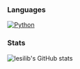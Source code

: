 ### Languages

[![Python](https://img.shields.io/badge/%E2%80%8D-Python-3776AB?style=flat-square&logo=python&logoColor=white)](https://www.python.org/)

### Stats

![lesilib's GitHub stats](https://github-readme-stats.vercel.app/api?username=lesilib&show_icons=true&theme=radical)
